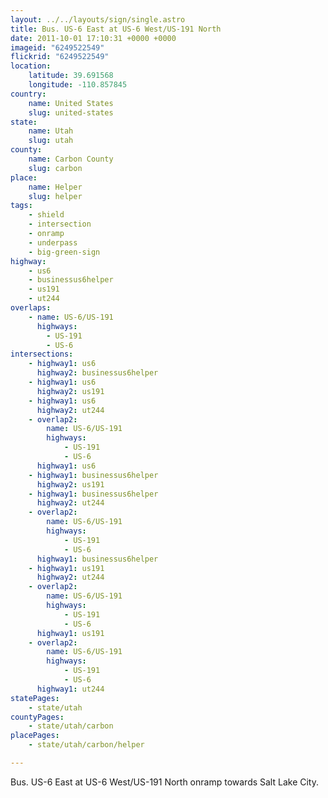 ```yaml
---
layout: ../../layouts/sign/single.astro
title: Bus. US-6 East at US-6 West/US-191 North
date: 2011-10-01 17:10:31 +0000 +0000
imageid: "6249522549"
flickrid: "6249522549"
location:
    latitude: 39.691568
    longitude: -110.857845
country:
    name: United States
    slug: united-states
state:
    name: Utah
    slug: utah
county:
    name: Carbon County
    slug: carbon
place:
    name: Helper
    slug: helper
tags:
    - shield
    - intersection
    - onramp
    - underpass
    - big-green-sign
highway:
    - us6
    - businessus6helper
    - us191
    - ut244
overlaps:
    - name: US-6/US-191
      highways:
        - US-191
        - US-6
intersections:
    - highway1: us6
      highway2: businessus6helper
    - highway1: us6
      highway2: us191
    - highway1: us6
      highway2: ut244
    - overlap2:
        name: US-6/US-191
        highways:
            - US-191
            - US-6
      highway1: us6
    - highway1: businessus6helper
      highway2: us191
    - highway1: businessus6helper
      highway2: ut244
    - overlap2:
        name: US-6/US-191
        highways:
            - US-191
            - US-6
      highway1: businessus6helper
    - highway1: us191
      highway2: ut244
    - overlap2:
        name: US-6/US-191
        highways:
            - US-191
            - US-6
      highway1: us191
    - overlap2:
        name: US-6/US-191
        highways:
            - US-191
            - US-6
      highway1: ut244
statePages:
    - state/utah
countyPages:
    - state/utah/carbon
placePages:
    - state/utah/carbon/helper

---
```

Bus. US-6 East at US-6 West/US-191 North onramp towards Salt Lake City. 